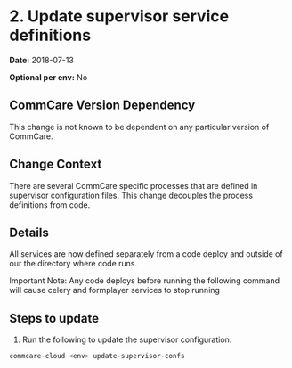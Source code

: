 # 2. Update supervisor service definitions

**Date:** 2018-07-13

**Optional per env:** No

## CommCare Version Dependency
This change is not known to be dependent on any particular version of CommCare.


## Change Context
There are several CommCare specific processes that are defined in supervisor
configuration files. This change decouples the process definitions from code.

## Details
All services are now defined separately from a code deploy and outside of our
the directory where code runs.

Important Note: Any code deploys before running the following command will cause
celery and formplayer services to stop running

## Steps to update
1. Run the following to update the supervisor configuration:

```bash
commcare-cloud <env> update-supervisor-confs
```
